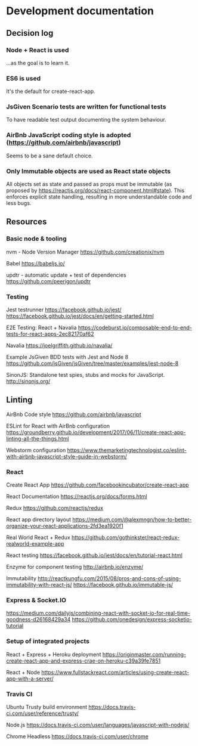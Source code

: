 # Development documentation

## Decision log

### Node + React is used
...as the goal is to learn it.

### ES6 is used
It's the default for create-react-app.

### JsGiven Scenario tests are written for functional tests
To have readable test output documenting the system behaviour.

### AirBnb JavaScript coding style is adopted (https://github.com/airbnb/javascript)
Seems to be a sane default choice.

### Only Immutable objects are used as React state objects
All objects set as state and passed as props must be immutable 
(as proposed by https://reactjs.org/docs/react-component.html#state).
This enforces explicit state handling, resulting in more understandable code and less bugs.

## Resources

### Basic node & tooling

nvm - Node Version Manager
https://github.com/creationix/nvm

Babel
https://babeljs.io/

updtr - automatic update + test of dependencies
https://github.com/peerigon/updtr

### Testing

Jest testrunner
https://facebook.github.io/jest/
https://facebook.github.io/jest/docs/en/getting-started.html

E2E Testing: React + Navalia 
https://codeburst.io/composable-end-to-end-tests-for-react-apps-2ec82170af62

Navalia
https://joelgriffith.github.io/navalia/

Example JsGiven BDD tests with Jest and Node 8 
https://github.com/jsGiven/jsGiven/tree/master/examples/jest-node-8 

SinonJS: Standalone test spies, stubs and mocks for JavaScript. 
http://sinonjs.org/

## Linting

AirBnb Code style
https://github.com/airbnb/javascript

ESLint for React with AirBnb configuration
https://groundberry.github.io/development/2017/06/11/create-react-app-linting-all-the-things.html

Webstorm configuration
https://www.themarketingtechnologist.co/eslint-with-airbnb-javascript-style-guide-in-webstorm/

### React

Create React App
https://github.com/facebookincubator/create-react-app

React Documentation
https://reactjs.org/docs/forms.html

Redux
https://github.com/reactjs/redux

React app directory layout
https://medium.com/@alexmngn/how-to-better-organize-your-react-applications-2fd3ea1920f1

Real World React + Redux
https://github.com/gothinkster/react-redux-realworld-example-app

React testing
https://facebook.github.io/jest/docs/en/tutorial-react.html

Enzyme for component testing
http://airbnb.io/enzyme/

Immutability
http://reactkungfu.com/2015/08/pros-and-cons-of-using-immutability-with-react-js/
https://facebook.github.io/immutable-js/


### Express & Socket.IO

https://medium.com/dailyjs/combining-react-with-socket-io-for-real-time-goodness-d26168429a34 
https://github.com/onedesign/express-socketio-tutorial

### Setup of integrated projects
React + Express + Heroku deployment 
https://originmaster.com/running-create-react-app-and-express-crae-on-heroku-c39a39fe7851

React + Node
https://www.fullstackreact.com/articles/using-create-react-app-with-a-server/

### Travis CI

Ubuntu Trusty build environment
https://docs.travis-ci.com/user/reference/trusty/

Node.js
https://docs.travis-ci.com/user/languages/javascript-with-nodejs/

Chrome Headless
https://docs.travis-ci.com/user/chrome
